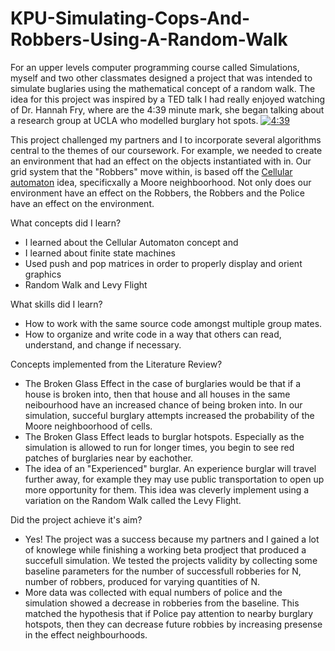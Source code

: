 # KPU-Simulating-Cops-And-Robbers-Using-A-Random-Walk
For an upper levels computer programming course called Simulations, myself and two other classmates designed a project that was intended to simulate buglaries using the mathematical concept of a random walk. The idea for this project was inspired by a TED talk I had really enjoyed watching of Dr. Hannah Fry, where are the 4:39 minute mark, she began talking about a research group at UCLA who modelled burglary hot spots. [![4:39](https://img.youtube.com/vi/LnQYJa9-aR0/default.jpg)](https://www.youtube.com/watch?v=LnQYJa9-aR0&t=278s)

This project challenged my partners and I to incorporate several algorithms central to the themes of our coursework. For example, we needed to create an environment that had an effect on the objects instantiated with in. Our grid system that the "Robbers" move within, is based off the [Cellular automaton](https://en.wikipedia.org/wiki/Cellular_automaton) idea, specificxally a Moore neighboorhood. Not only does our environment have an effect on the Robbers, the Robbers and the Police have an effect on the environment.

What concepts did I learn?
- I learned about the Cellular Automaton concept and
- I learned about finite state machines
- Used push and pop matrices in order to properly display and orient graphics
- Random Walk and Levy Flight

What skills did I learn?
- How to work with the same source code amongst multiple group mates.
- How to organize and write code in a way that others can read, understand, and change if necessary.

Concepts implemented from the Literature Review?
- The Broken Glass Effect in the case of burglaries would be that if a house is broken into, then that house and all houses in the same neibourhood have an increased chance of being broken into. In our simulation, succeful burglary attempts increased the probability of the Moore neighboorhood of cells.
- The Broken Glass Effect leads to burglar hotspots. Especially as the simulation is allowed to run for longer times, you begin to see red patches of burglaries near by eachother. 
- The idea of an "Experienced" burglar. An experience burglar will travel further away, for example they may use public transportation to open up more opportunity for them. This idea was cleverly implement using a variation on the Random Walk called the Levy Flight. 

Did the project achieve it's aim?
- Yes! The project was a success because my partners and I gained a lot of knowlege while finishing a working beta prodject that produced a succefull simulation. We tested the projects validity by collecting some baseline parameters for the number of successfull robberies for N, number of robbers, produced for varying quantities of N.
- More data was collected with equal numbers of police and the simulation showed a decrease in robberies from the baseline. This matched the hypothesis that if Police pay attention to nearby burglary hotspots, then they can decrease future robbies by increasing presense in the effect neighbourhoods.
